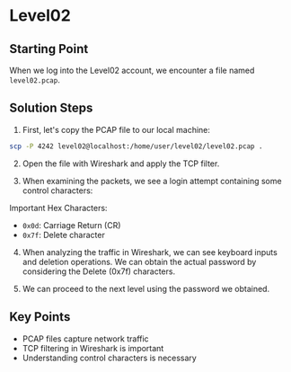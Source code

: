 # Level02

## Starting Point
When we log into the Level02 account, we encounter a file named `level02.pcap`.

## Solution Steps

1. First, let's copy the PCAP file to our local machine:
```bash
scp -P 4242 level02@localhost:/home/user/level02/level02.pcap .
```

2. Open the file with Wireshark and apply the TCP filter.

3. When examining the packets, we see a login attempt containing some control characters:

Important Hex Characters:
- `0x0d`: Carriage Return (CR)
- `0x7f`: Delete character

4. When analyzing the traffic in Wireshark, we can see keyboard inputs and deletion operations. We can obtain the actual password by considering the Delete (0x7f) characters.

5. We can proceed to the next level using the password we obtained.

## Key Points
- PCAP files capture network traffic
- TCP filtering in Wireshark is important
- Understanding control characters is necessary
